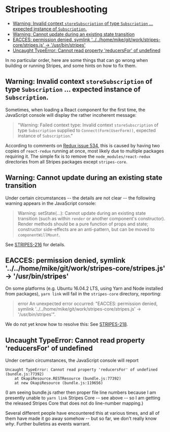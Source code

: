 # Stripes troubleshooting

<!-- ../../okapi/doc/md2toc -l 2 troubleshooting.md -->
* [Warning: Invalid context `storeSubscription` of type `Subscription` ... expected instance of `Subscription`.](#warning-invalid-context-storesubscription-of-type-subscription--expected-instance-of-subscription)
* [Warning: Cannot update during an existing state transition](#warning-cannot-update-during-an-existing-state-transition)
* [EACCES: permission denied, symlink '../../home/mike/git/work/stripes-core/stripes.js' -> '/usr/bin/stripes'](#eacces-permission-denied-symlink-homemikegitworkstripes-corestripesjs---usrbinstripes)
* [Uncaught TypeError: Cannot read property 'reducersFor' of undefined](#uncaught-typeerror-cannot-read-property-reducersfor-of-undefined)

In no particular order, here are some things that can go wrong when building or running Stripes, and some hints on how to fix them.


## Warning: Invalid context `storeSubscription` of type `Subscription` ... expected instance of `Subscription`.

Sometimes, when loading a React component for the first time, the JavaScript console will display the rather incoherent message:

> "Warning: Failed context type: Invalid context `storeSubscription` of type `Subscription` supplied to `Connect(Form(UserForm))`, expected instance of `Subscription`."

According to comments on [Redux issue 534](https://github.com/reactjs/react-redux/issues/534), this is caused by having two copies of `react-redux` running at once, most likely due to multiple packages requiring it. The simple fix is to remove the `node_modules/react-redux` directories from all Stripes packages except `stripes-core`.


## Warning: Cannot update during an existing state transition

Under certain circumstances -- the details are not clear -- the following warning appears in the JavaScript console:

> Warning: setState(...): Cannot update during an existing state transition (such as within `render` or another component's constructor). Render methods should be a pure function of props and state; constructor side-effects are an anti-pattern, but can be moved to `componentWillMount`.

See [STRIPES-216](https://issues.folio.org/browse/STRIPES-216) for details.


## EACCES: permission denied, symlink '../../home/mike/git/work/stripes-core/stripes.js' -> '/usr/bin/stripes'

On some platforms (e.g. Ubuntu 16.04.2 LTS, using Yarn and Node installed from packages), `yarn link` will fail in the `stripes-core` directory, reporting:

> error An unexpected error occurred: "EACCES: permission denied, symlink '../../home/mike/git/work/stripes-core/stripes.js' -> '/usr/bin/stripes'".

We do not yet know how to resolve this:
See [STRIPES-218](https://issues.folio.org/browse/STRIPES-218).


## Uncaught TypeError: Cannot read property 'reducersFor' of undefined

Under certain circumstances, the JavaScript console will report

```
Uncaught TypeError: Cannot read property 'reducersFor' of undefined (bundle.js:77392)
    at OkapiResource.RESTResource (bundle.js:77392)
    at new OkapiResource (bundle.js:119656)
```
(I am seeing bundle.js rather then proper file line numbers because I am presently unable to `yarn link` Stripes Core -- see above -- so I am getting the released Stripes Core that does not do line-number mapping.)

Several different people have encountered this at various times, and all of them have made it go away somehow -- but so far, we don't really know _why_. Further bulletins as events warrant.

